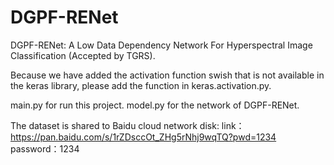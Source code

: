 # DGPF-RENet
DGPF-RENet: A Low Data Dependency Network For Hyperspectral Image Classification (Accepted by TGRS).

Because we have added the activation function swish that is not available in the keras library, please add the function in keras.activation.py.

main.py for run this project.
model.py for the network of DGPF-RENet.

The dataset is shared to Baidu cloud network disk:
link：https://pan.baidu.com/s/1rZDsccOt_ZHg5rNhj9wqTQ?pwd=1234 
password：1234
